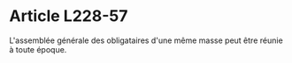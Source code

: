 # Article L228-57

L'assemblée générale des obligataires d'une même masse peut être réunie à toute époque.